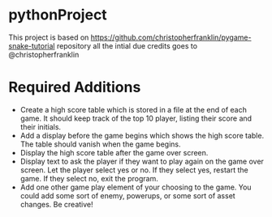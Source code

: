 # pythonProject
This project is based on https://github.com/christopherfranklin/pygame-snake-tutorial repository all the intial due credits goes to @christopherfranklin 


# Required Additions
- Create a high score table which is stored in a file at the end of each game. It should keep track of the top 10 player, listing their score and their initials.
- Add a display before the game begins which shows the high score table. The table should vanish when the game begins.
- Display the high score table after the game over screen.
- Display text to ask the player if they want to play again on the game over screen. Let the player select yes or no. If they select yes, restart the game. If they select no, exit the program.
- Add one other game play element of your choosing to the game. You could add some sort of enemy, powerups, or some sort of asset changes. Be creative!
